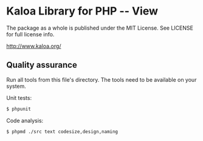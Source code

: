 # Kaloa Library for PHP -- View

The package as a whole is published under the MIT License. See LICENSE for full
license info.

http://www.kaloa.org/


## Quality assurance

Run all tools from this file's directory. The tools need to be available on your
system.

Unit tests:

~~~ bash
$ phpunit
~~~

Code analysis:

~~~ bash
$ phpmd ./src text codesize,design,naming
~~~
